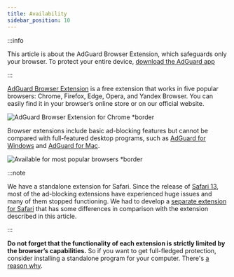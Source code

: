 ```yaml
---
title: Availability
sidebar_position: 10
---
```


:::info

This article is about the AdGuard Browser Extension, which safeguards only your browser. To protect your entire device, [download the AdGuard app](https://agrd.io/download-kb-adblock)

:::

[AdGuard Browser Extension](https://adguard.com/adguard-browser-extension/overview.html) is a free extension that works in five popular browsers: Chrome, Firefox, Edge, Opera, and Yandex Browser. You can easily find it in your browser’s online store or on our official website.

![AdGuard Browser Extension for Chrome \*border](https://cdn.adtidy.org/content/Kb/ad_blocker/browser_extension/ad_blocker_browser_extension_overview.png)

Browser extensions include basic ad-blocking features but cannot be compared with full-featured desktop programs, such as [AdGuard for Windows](/adguard-for-windows/features/home-screen) and [AdGuard for Mac](/adguard-for-mac/features/main).

![Available for most popular browsers \*border](https://cdn.adtidy.org/content/Kb/ad_blocker/browser_extension/ad_blocker_browser_extension_availability.png)

:::note

We have a standalone extension for Safari. Since the release of [Safari 13](https://adguard.com/en/blog/adguard-safari-1-5.html), most of the ad-blocking extensions have experienced huge issues and many of them stopped functioning. We had to develop a [separate extension for Safari](/adguard-for-safari/features/general) that has some differences in comparison with the extension described in this article.

:::

**Do not forget that the functionality of each extension is strictly limited by the browser’s capabilities.** So if you want to get full-fledged protection, consider installing a standalone program for your computer. There's [a reason why](adguard-browser-extension/comparison-standalone).
